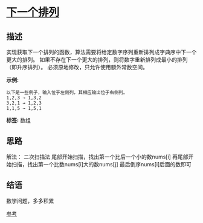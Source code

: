 # [ 下一个排列 ][title]

## 描述
实现获取下一个排列的函数，算法需要将给定数字序列重新排列成字典序中下一个更大的排列。
如果不存在下一个更大的排列，则将数字重新排列成最小的排列（即升序排列）。
必须原地修改，只允许使用额外常数空间。


**示例:**
```
以下是一些例子，输入位于左侧列，其相应输出位于右侧列。
1,2,3 → 1,3,2
3,2,1 → 1,2,3
1,1,5 → 1,5,1

```


**标签:**  数组


## 思路
解法： 二次扫描法
   尾部开始扫描，找出第一个比后一个小的数nums[i]
   再尾部开始扫描，找出第一个比数nums[i]大的数nums[j]
   最后倒序nums[i]后面的数即可

## 结语
   数学问题，多多积累
   
  [参考][reference]
     
[title]: https://leetcode-cn.com/problems/next-permutation/
[reference]: https://leetcode-cn.com/problems/next-permutation/solution/xia-yi-ge-pai-lie-by-leetcode/